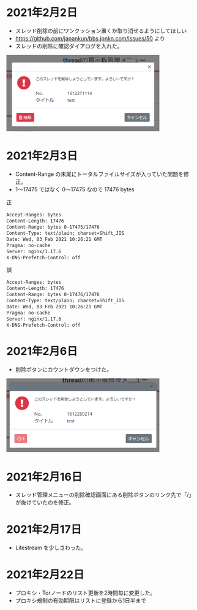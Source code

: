 # 2021年2月2日

- スレッド削除の前にワンクッション置くか取り消せるようにしてほしい
- https://github.com/japankun/bbs.jpnkn.com/issues/50 より
- スレッドの削除に確認ダイアログを入れた。

<img src="https://raw.githubusercontent.com/japankun/bbs.jpnkn.com/master/upload/images/106606429-7876e880-65a5-11eb-8cb9-02dfb020b98a.png" width="400">

# 2021年2月3日

- Content-Range の末尾にトータルファイルサイズが入っていた問題を修正。
- 1～17475 ではなく 0～17475 なので 17476 bytes

正
```
Accept-Ranges: bytes
Content-Length: 17476
Content-Range: bytes 0-17475/17476
Content-Type: text/plain; charset=Shift_JIS
Date: Wed, 03 Feb 2021 10:26:21 GMT
Pragma: no-cache
Server: nginx/1.17.6
X-DNS-Prefetch-Control: off
```

誤
```
Accept-Ranges: bytes
Content-Length: 17476
Content-Range: bytes 0-17476/17476
Content-Type: text/plain; charset=Shift_JIS
Date: Wed, 03 Feb 2021 10:26:21 GMT
Pragma: no-cache
Server: nginx/1.17.6
X-DNS-Prefetch-Control: off
```

# 2021年2月6日

- 削除ボタンにカウントダウンをつけた。
<img src="https://raw.githubusercontent.com/japankun/bbs.jpnkn.com/master/upload/images/2021-02-06%2014_23_45.png" width="400">

# 2021年2月16日
- スレッド管理メニューの削除確認画面にある削除ボタンのリンク先で「/」が抜けていたのを修正。


# 2021年2月17日
- Litestream を少しさわった。

# 2021年2月22日
- プロキシ・Torノードのリスト更新を2時間毎に変更した。
- プロキシ規制の有効期限はリストに登録から1日半まで

